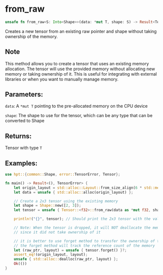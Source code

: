 # from_raw
```rust
unsafe fn from_raw<S: Into<Shape>>(data: *mut T, shape: S) -> Result<Tensor<T>, TensorError>
```
Creates a new tensor from an existing raw pointer and shape without taking ownership of the memory.

## Note
This method allows you to create a tensor that uses an existing memory allocation. The tensor will use the provided memory without allocating new memory or taking ownership of it. This is useful for integrating with external libraries or when you want to manually manage memory.

## Parameters:
`data`: A `*mut T` pointing to the pre-allocated memory on the CPU device

`shape`: The shape to use for the tensor, which can be any type that can be converted to Shape

## Returns:
Tensor with type `T`

## Examples:
```rust
use hpt::{common::Shape, error::TensorError, Tensor};

fn main() -> Result<(), TensorError> {
    let origin_layout = std::alloc::Layout::from_size_align(6 * std::mem::size_of::<f32>(), 64).unwrap();
    let data = unsafe { std::alloc::alloc(origin_layout) };

    // Create a 2x3 tensor using the existing memory
    let shape = Shape::new([2, 3]);
    let tensor = unsafe { Tensor::<f32>::from_raw(data as *mut f32, shape)? };

    println!("{}", tensor); // Should print the 2x3 tensor with the values

    // Note: When the tensor is dropped, it will NOT deallocate the memory
    // since it did not take ownership of it

    // it is better to use forget method to transfer the ownership of the memory to the caller
    // the forget method will track the reference count of the memory
    let (raw_ptr, layout) = unsafe { tensor.forget() }?;
    assert_eq!(origin_layout, layout);
    unsafe { std::alloc::dealloc(raw_ptr, layout) };
    Ok(())
}
```